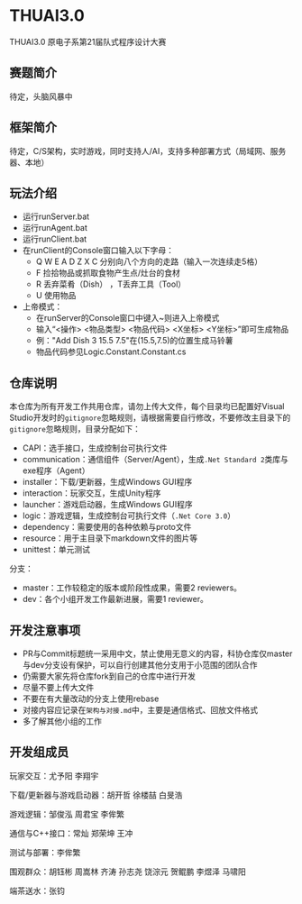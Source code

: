 # THUAI3.0
THUAI3.0 原电子系第21届队式程序设计大赛

## 赛题简介

待定，头脑风暴中

## 框架简介

待定，C/S架构，实时游戏，同时支持人/AI，支持多种部署方式（局域网、服务器、本地）

## 玩法介绍

- 运行runServer.bat
- 运行runAgent.bat
- 运行runClient.bat
- 在runClient的Console窗口输入以下字母：
  - Q W E A D Z X C 分别向八个方向的走路（输入一次连续走5格）
  - F 捡拾物品或抓取食物产生点/灶台的食材
  - R 丢弃菜肴（Dish） ，T丢弃工具（Tool）
  - U 使用物品
- 上帝模式：
  - 在runServer的Console窗口中键入~则进入上帝模式
  - 输入“<操作> <物品类型> <物品代码> <X坐标> <Y坐标>”即可生成物品
  - 例："Add Dish 3 15.5 7.5"在(15.5,7.5)的位置生成马铃薯
  - 物品代码参见Logic.Constant.Constant.cs

## 仓库说明

本仓库为所有开发工作共用仓库，请勿上传大文件，每个目录均已配置好Visual Studio开发时的`gitignore`忽略规则，请根据需要自行修改，不要修改主目录下的`gitignore`忽略规则，目录分配如下：

- CAPI：选手接口，生成控制台可执行文件
- communication：通信组件（Server/Agent），生成`.Net Standard 2`类库与exe程序（Agent）
- installer：下载/更新器，生成Windows GUI程序
- interaction：玩家交互，生成Unity程序
- launcher：游戏启动器，生成Windows GUI程序
- logic：游戏逻辑，生成控制台可执行文件（`.Net Core 3.0`）
- dependency：需要使用的各种依赖与proto文件
- resource：用于主目录下markdown文件的图片等
- unittest：单元测试

分支：
- master：工作较稳定的版本或阶段性成果，需要2 reviewers。
- dev：各个小组开发工作最新进展，需要1 reviewer。

## 开发注意事项
- PR与Commit标题统一采用中文，禁止使用无意义的内容，科协仓库仅master与dev分支设有保护，可以自行创建其他分支用于小范围的团队合作
- 仍需要大家先将仓库fork到自己的仓库中进行开发
- 尽量不要上传大文件
- 不要在有大量改动的分支上使用rebase
- 对接内容应记录在`架构与对接.md`中，主要是通信格式、回放文件格式
- 多了解其他小组的工作

## 开发组成员

玩家交互：尤予阳 李翔宇

下载/更新器与游戏启动器：胡开哲 徐楼喆 白旻浩

游戏逻辑：邹俊泓 周君宝 李侔繁

通信与C++接口：常灿 郑荣坤 王冲

测试与部署：李侔繁

围观群众：胡钰彬 周嵩林 齐涛 孙志尧 饶淙元 贺鲲鹏 李煜泽 马啸阳

端茶送水：张钧 

 
